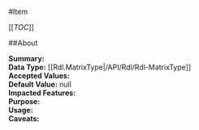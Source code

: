#Item

[[_TOC_]]

##About

**Summary:**   
**Data Type:** [[Rdl.MatrixType|/API/Rdl/Rdl-MatrixType]]  
**Accepted Values:**   
**Default Value:** null  
**Impacted Features:**   
**Purpose:**   
**Usage:**   
**Caveats:**   

